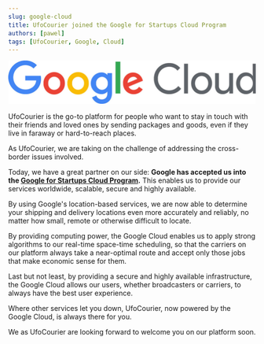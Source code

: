 ```yaml
---
slug: google-cloud
title: UfoCourier joined the Google for Startups Cloud Program
authors: [pawel]
tags: [UfoCourier, Google, Cloud]
---
```


![Google Cloud Logo](./cloud-logo.jpg)

UfoCourier is the go-to platform for people who want to stay in touch with their friends and loved ones by sending packages and goods, even if they live in faraway or hard-to-reach places.

As UfoCourier, we are taking on the challenge of addressing the cross-border issues involved.

Today, we have a great partner on our side: **Google has accepted us into the [Google for Startups Cloud Program](https://cloud.google.com/startup).** This enables us to provide our services worldwide, scalable, secure and highly available.

By using Google's location-based services, we are now able to determine your shipping and delivery locations even more accurately and reliably, no matter how small, remote or otherwise difficult to locate.

By providing computing power, the Google Cloud enables us to apply strong algorithms to our real-time space-time scheduling, so that the carriers on our platform always take a near-optimal route and accept only those jobs that make economic sense for them.

Last but not least, by providing a secure and highly available infrastructure, the Google Cloud allows our users, whether broadcasters or carriers, to always have the best user experience.

Where other services let you down, UfoCourier, now powered by the Google Cloud, is always there for you.

We as UfoCourier are looking forward to welcome you on our platform soon.
